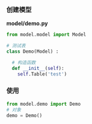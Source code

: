### 创建模型
**model/demo.py**
```python
from model.model import Model

# 测试表
class Demo(Model) :

  # 构造函数
  def __init__(self):
    self.Table('test')
```

### 使用
```python
from model.demo import Demo
# 对象
demo = Demo()
```
